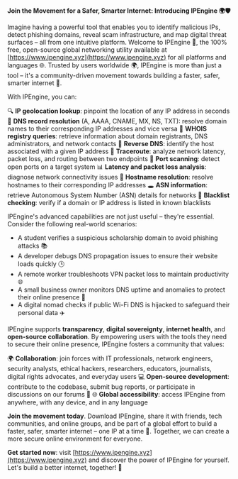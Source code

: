 **Join the Movement for a Safer, Smarter Internet: Introducing IPEngine 🌍🛡️**

Imagine having a powerful tool that enables you to identify malicious IPs, detect phishing domains, reveal scam infrastructure, and map digital threat surfaces – all from one intuitive platform. Welcome to IPEngine 📡, the 100% free, open-source global networking utility available at [https://www.ipengine.xyz](https://www.ipengine.xyz) for all platforms and languages 🌐. Trusted by users worldwide 🌍, IPEngine is more than just a tool – it's a community-driven movement towards building a faster, safer, smarter internet 🔗.

With IPEngine, you can:

🔍 **IP geolocation lookup**: pinpoint the location of any IP address in seconds
📡 **DNS record resolution** (A, AAAA, CNAME, MX, NS, TXT): resolve domain names to their corresponding IP addresses and vice versa
🔑 **WHOIS registry queries**: retrieve information about domain registrants, DNS administrators, and network contacts
🔄 **Reverse DNS**: identify the host associated with a given IP address
🚀 **Traceroute**: analyze network latency, packet loss, and routing between two endpoints
🎯 **Port scanning**: detect open ports on a target system
📊 **Latency and packet loss analysis**: diagnose network connectivity issues
🔗 **Hostname resolution**: resolve hostnames to their corresponding IP addresses
🕳️ **ASN information**: retrieve Autonomous System Number (ASN) details for networks
🚨 **Blacklist checking**: verify if a domain or IP address is listed in known blacklists

IPEngine's advanced capabilities are not just useful – they're essential. Consider the following real-world scenarios:

* A student verifies a suspicious scholarship domain to avoid phishing attacks 📚
* A developer debugs DNS propagation issues to ensure their website loads quickly 🕒
* A remote worker troubleshoots VPN packet loss to maintain productivity 🌐
* A small business owner monitors DNS uptime and anomalies to protect their online presence 💼
* A digital nomad checks if public Wi-Fi DNS is hijacked to safeguard their personal data ✈️

IPEngine supports **transparency**, **digital sovereignty**, **internet health**, and **open-source collaboration**. By empowering users with the tools they need to secure their online presence, IPEngine fosters a community that values:

🌍 **Collaboration**: join forces with IT professionals, network engineers, security analysts, ethical hackers, researchers, educators, journalists, digital rights advocates, and everyday users
💻 **Open-source development**: contribute to the codebase, submit bug reports, or participate in discussions on our forums 🤝
🌐 **Global accessibility**: access IPEngine from anywhere, with any device, and in any language

**Join the movement today**. Download IPEngine, share it with friends, tech communities, and online groups, and be part of a global effort to build a faster, safer, smarter internet – one IP at a time 🚀. Together, we can create a more secure online environment for everyone.

**Get started now**: visit [https://www.ipengine.xyz](https://www.ipengine.xyz) and discover the power of IPEngine for yourself. Let's build a better internet, together! 💪